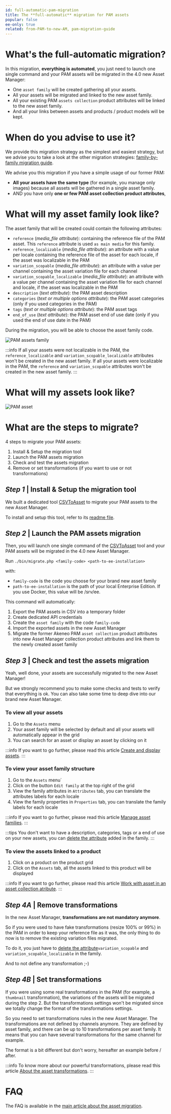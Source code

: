 ```yaml
---
id: full-automatic-pam-migration
title: The **full-automatic** migration for PAM assets
popular: false
ee-only: true
related: from-PAM-to-new-AM, pam-migration-guide
---
```


# What's the full-automatic migration?
In this migration, **everything is automated**, you just need to launch one single command and your PAM assets will be migrated in the 4.0 new Asset Manager:
- One `asset family` will be created gathering all your assets.
- All your assets will be migrated and linked to the new asset family.
- All your existing PAM `assets collection` product attributes will be linked to the new asset family.
- And all your links between assets and products / product models will be kept.

# When do you advise to use it?
We provide this migration strategy as the simplest and easiest strategy, but we advise you to take a look at the other migration strategies: [family-by-family migration guide](family-by-family-pam-migration.html).

We advise you this migration if you have a simple usage of our former PAM:
- **All your assets have the same type** (for example, you manage only images) because all assets will be gathered in a single asset family.
- AND you have only **one or few PAM asset collection product attributes**,

# What will my asset family look like?
The asset family that will be created could contain the following attributes:
- `reference` (*media_file attribute*): containing the reference file of the PAM asset. This `reference` attribute is used `as main media` for this family.
- `reference_localizable` (*media_file attribute*): an attribute with a value per locale containing the reference file of the asset for each locale, if the asset was localizable in the PAM
- `variation_scopable` (*media_file attribute*): an attribute with a value per channel containing the asset variation file for each channel
- `variation_scopable_localizable` (*media_file attribute*): an attribute with a value per channel containing the asset variation file for each channel and locale, if the asset was localizable in the PAM
- `description` (*text attribute*): the PAM asset description
- `categories` (*text or multiple options attribute*): the PAM asset categories (only if you used categories in the PAM)
- `tags` (*text or multiple options attribute*): the PAM asset tags
- `end_of_use` (*text attribute*): the PAM asset end of use date (only if you used the end of use date in the PAM)

During the migration, you will be able to choose the asset family code.

![PAM assets family](pam-assets-family.png)

:::info
If all your assets were not localizable in the PAM, the `reference_localizable` and `variation_scopable_localizable` attributes won't be created in the new asset family.
If all your assets were localizable in the PAM, the `reference` and `variation_scopable` attributes won't be created in the new asset family.
:::

# What will my assets look like?

![PAM asset](pam-asset.png)

# What are the steps to migrate?
4 steps to migrate your PAM assets:
1. Install & Setup the migration tool
1. Launch the PAM assets migration
1. Check and test the assets migration
1. Remove or set transformations (if you want to use or not transformations)

## _Step 1_ | Install & Setup the migration tool
We built a dedicated tool [CSVToAsset](https://github.com/akeneo/CsvToAsset) to migrate your PAM assets to the new Asset Manager.

To install and setup this tool, refer to its [readme file](https://github.com/akeneo/CsvToAsset/blob/master/README.md).

## _Step 2_ | Launch the PAM assets migration
Then, you will launch one single command of the [CSVToAsset](https://github.com/akeneo/CsvToAsset) tool and your PAM assets will be migrated in the 4.0 new Asset Manager.

Run `./bin/migrate.php <family-code> <path-to-ee-installation>`

with:
- `family-code` is the code you choose for your brand new asset family
- `path-to-ee-installation` is the path of your local Enterprise Edition. If you use Docker, this value will be /srv/ee.

This command will automatically:
1. Export the PAM assets in CSV into a temporary folder
1. Create dedicated API credentials
1. Create the `asset family` with the code `family-code`
1. Import the exported assets in the new Asset Manager
1. Migrate the former Akeneo PAM `asset collection` product attributes into new Asset Manager collection product attributes and link them to the newly created asset family

## _Step 3_ | Check and test the assets migration
Yeah, well done, your assets are successfully migrated to the new Asset Manager!

But we strongly recommend you to make some checks and tests to verify that everything is ok. You can also take some time to deep dive into our brand new Asset Manager.

### To view all your assets
1. Go to the `Assets` menu
1. Your asset family will be selected by default and all your assets will automatically appear in the grid
1. You can search for an asset or display an asset by clicking on it

:::info
If you want to go further, please read this article [Create and display assets](create-and-display-assets.html).
:::

### To view your asset family structure
1. Go to the `Assets` menu`
1. Click on the button `Edit family` at the top right of the grid
1. View the family attributes in `Attributes` tab, you can translate the attributes labels for each locale
1. View the family properties in `Properties` tab, you can translate the family labels for each locale

:::info
If you want to go further, please read this article [Manage asset families](manage-asset-families.html).
:::

:::tips
You don't want to have a description, categories, tags or a end of use on your new assets, you can [delete the attribute](manage-asset-families.html#delete-an-attribute) added in the family.
:::

### To view the assets linked to a product
1. Click on a product on the product grid
1. Click on the `Assets` tab, all the assets linked to this product will be displayed

:::info
If you want to go further, please read this article [Work with asset in an asset collection atribute](work-with-assets-in-an-asset-collection-attribute-ee-only.html).
:::

## _Step 4A_ | Remove transformations
In the new Asset Manager, **transformations are not mandatory anymore**.

So if you were used to have fake transformations (resize 100% or 99%) in the PAM in order to keep your reference file as it was, the only thing to do now is to remove the existing variation files migrated.

To do it, you just have to [delete the attribute](manage-asset-families.html#delete-an-attribute)`variation_scopable` and `variation_scopable_localizable` in the family.

And to not define any transformation ;-)

## _Step 4B_ | Set transformations
If you were using some real transformations in the PAM (for example, a `thumbnail` transformation), the variations of the assets will be migrated during the step 2.
But the transformations settings won't be migrated since we totally change the format of the transformations settings.

So you need to set transformations rules in the new Asset Manager.
The transformations are not defined by channels anymore.  They are defined by asset family, and there can be up to 10 transformations per asset family. It means that you can have several transformations for the same channel for example.

The format is a bit different but don't worry, hereafter an example before / after.
<!-- TODO -->

:::info
To know more about our powerful transformations, please read this article [About the asset transformations](assets-transformation.html).
:::

# FAQ
The FAQ is available in the [main article about the asset migration](pam-migration-guide.html#FAQ).
